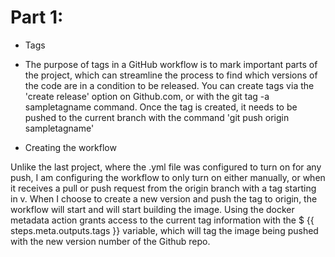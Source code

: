 # Part 1:

- Tags 

- The purpose of tags in a GitHub workflow is to mark important parts of the project, which can streamline the process to find 
which versions of the code are in a condition to be released. You can create tags via the 'create release' option on Github.com,
or with the git tag -a sampletagname command. Once the tag is created, it needs to be pushed to the current branch with the 
command 'git push origin sampletagname'

- Creating the workflow

Unlike the last project, where the .yml file was configured to turn on for any push, I am configuring the workflow to only turn 
on either manually, or when it receives a pull or push request from the origin branch with a tag starting in v. When I choose to
create a new version and push the tag to origin, the workflow will start and will start building the image. Using the docker 
metadata action grants access to the current tag information with the $ {{ steps.meta.outputs.tags }} variable, which will tag
the image being pushed with the new version number of the Github repo.



